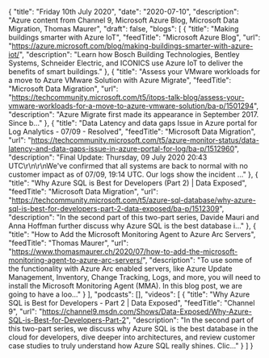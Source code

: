 {
  "title": "Friday 10th July 2020",
  "date": "2020-07-10",
  "description": "Azure content from Channel 9, Microsoft Azure Blog, Microsoft Data Migration, Thomas Maurer",
  "draft": false,
  "blogs": [
    {
      "title": "Making buildings smarter with Azure IoT",
      "feedTitle": "Microsoft Azure Blog",
      "url": "https://azure.microsoft.com/blog/making-buildings-smarter-with-azure-iot/",
      "description": "Learn how Bosch Building Technologies, Bentley Systems, Schneider Electric, and ICONICS use Azure IoT to deliver the benefits of smart buildings."
    },
    {
      "title": "Assess your VMware workloads for a move to Azure VMware Solution with Azure Migrate",
      "feedTitle": "Microsoft Data Migration",
      "url": "https://techcommunity.microsoft.com/t5/itops-talk-blog/assess-your-vmware-workloads-for-a-move-to-azure-vmware-solution/ba-p/1501294",
      "description": "Azure Migrate first made its appearance in September 2017.  Since b..."
    },
    {
      "title": "Data Latency and data gaps Issue in Azure portal for Log Analytics - 07/09 - Resolved",
      "feedTitle": "Microsoft Data Migration",
      "url": "https://techcommunity.microsoft.com/t5/azure-monitor-status/data-latency-and-data-gaps-issue-in-azure-portal-for-log/ba-p/1512960",
      "description": "Final Update: Thursday, 09 July 2020 20:43 UTC\r\n\r\nWe've confirmed that all systems are back to normal with no customer impact as of 07/09, 19:14 UTC. Our logs show the incident ..."
    },
    {
      "title": "Why Azure SQL is Best for Developers (Part 2) | Data Exposed",
      "feedTitle": "Microsoft Data Migration",
      "url": "https://techcommunity.microsoft.com/t5/azure-sql-database/why-azure-sql-is-best-for-developers-part-2-data-exposed/ba-p/1512309",
      "description": "In the second part of this two-part series, Davide Mauri and Anna Hoffman further discuss why Azure SQL is the best database i..."
    },
    {
      "title": "How to Add the Microsoft Monitoring Agent to Azure Arc Servers",
      "feedTitle": "Thomas Maurer",
      "url": "https://www.thomasmaurer.ch/2020/07/how-to-add-the-microsoft-monitoring-agent-to-azure-arc-servers/",
      "description": "To use some of the functionality with Azure Arc enabled servers, like Azure Update Management, Inventory, Change Tracking, Logs, and more, you will need to install the Microsoft Monitoring Agent (MMA). In this blog post, we are going to have a loo..."
    }
  ],
  "podcasts": [],
  "videos": [
    {
      "title": "Why Azure SQL is Best for Developers - Part 2  | Data Exposed",
      "feedTitle": "Channel 9",
      "url": "https://channel9.msdn.com/Shows/Data-Exposed/Why-Azure-SQL-is-Best-for-Developers-Part-2",
      "description": "In the second part of this two-part series, we discuss why Azure SQL is the best database in the cloud for developers, dive deeper into architectures, and review customer case studies to truly understand how Azure SQL really shines. Clic..."
    }
  ]
}